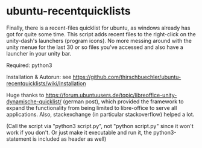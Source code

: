 # ubuntu-recentquicklists

Finally, there is a recent-files quicklist for ubuntu, as windows already has got for quite some time.
This script adds recent files to the right-click on the unity-dash's launchers (program icons).
No more messing around with the unity menue for the last 30 or so files you've accessed and also have a launcher in your unity bar.

Required: python3

Installation & Autorun:
see https://github.com/thirschbuechler/ubuntu-recentquicklists/wiki/Installation

Huge thanks to 
https://forum.ubuntuusers.de/topic/libreoffice-unity-dynamische-quicklist/ (german post), which provided the framework to expand the functionality from being limited to libre-office to serve all applications.
Also, stackexchange (in particular stackoverflow) helped a lot.




(Call the script via "python3 script.py", not "python script.py" since it won't work if you don't. Or just make it executable and run it, the python3-statement is included as header as well)
